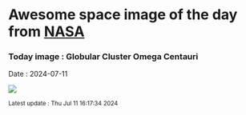 
# Awesome space image of the day from [NASA](https://api.nasa.gov/)

### Today image : Globular Cluster Omega Centauri
Date : 2024-07-11

![](https://apod.nasa.gov/apod/image/2407/NGC5139_Stein_a1024.jpg)

<small>Latest update : Thu Jul 11 16:17:34 2024</small>
        
